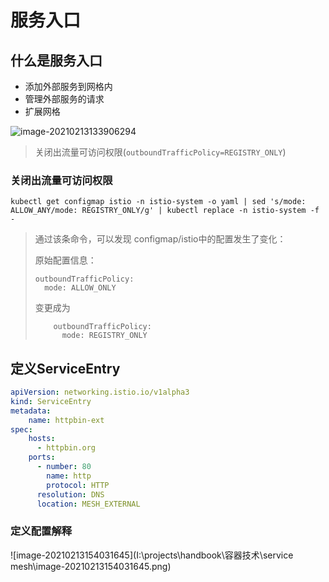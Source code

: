# 服务入口

## 什么是服务入口

- 添加外部服务到网格内
- 管理外部服务的请求
- 扩展网格

![image-20210213133906294](.\image-20210213133906294.png)

> 关闭出流量可访问权限(`outboundTrafficPolicy=REGISTRY_ONLY`)

### 关闭出流量可访问权限

```shell
kubectl get configmap istio -n istio-system -o yaml | sed 's/mode: ALLOW_ANY/mode: REGISTRY_ONLY/g' | kubectl replace -n istio-system -f -
```

> 通过该条命令，可以发现 configmap/istio中的配置发生了变化：
>
> 原始配置信息：
>
>     outboundTrafficPolicy:
>       mode: ALLOW_ONLY
> 变更成为
>
>         outboundTrafficPolicy:
>           mode: REGISTRY_ONLY

## 定义ServiceEntry

```yaml
apiVersion: networking.istio.io/v1alpha3
kind: ServiceEntry
metadata:
    name: httpbin-ext
spec:
    hosts:
      - httpbin.org
    ports:
      - number: 80
        name: http
        protocol: HTTP
      resolution: DNS
      location: MESH_EXTERNAL
```

### 定义配置解释

![image-20210213154031645](I:\projects\handbook\容器技术\service mesh\image-20210213154031645.png)